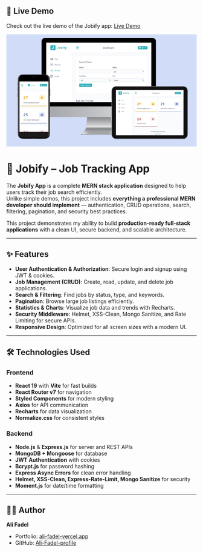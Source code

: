 ## 🚀 Live Demo

Check out the live demo of the Jobify app: [Live Demo](https://jobify-liwk.onrender.com/)

[![Jobify Screenshot](client/public/demo.webp)](https://jobify-liwk.onrender.com/)

# 💼 Jobify – Job Tracking App

The **Jobify App** is a complete **MERN stack application** designed to help users track their job search efficiently.  
Unlike simple demos, this project includes **everything a professional MERN developer should implement** — authentication, CRUD operations, search, filtering, pagination, and security best practices.

This project demonstrates my ability to build **production-ready full-stack applications** with a clean UI, secure backend, and scalable architecture.

---

## ✨ Features

- **User Authentication & Authorization**: Secure login and signup using JWT & cookies.  
- **Job Management (CRUD)**: Create, read, update, and delete job applications.  
- **Search & Filtering**: Find jobs by status, type, and keywords.  
- **Pagination**: Browse large job listings efficiently.  
- **Statistics & Charts**: Visualize job data and trends with Recharts.  
- **Security Middleware**: Helmet, XSS-Clean, Mongo Sanitize, and Rate Limiting for secure APIs.  
- **Responsive Design**: Optimized for all screen sizes with a modern UI.  

---

## 🛠 Technologies Used

### Frontend
- **React 19** with **Vite** for fast builds  
- **React Router v7** for navigation  
- **Styled Components** for modern styling  
- **Axios** for API communication  
- **Recharts** for data visualization  
- **Normalize.css** for consistent styles  

### Backend
- **Node.js** & **Express.js** for server and REST APIs  
- **MongoDB + Mongoose** for database  
- **JWT Authentication** with cookies  
- **Bcrypt.js** for password hashing  
- **Express Async Errors** for clean error handling  
- **Helmet, XSS-Clean, Express-Rate-Limit, Mongo Sanitize** for security  
- **Moment.js** for date/time formatting  

---

## 👨‍💻 Author

**Ali Fadel**  
- Portfolio: [ali-fadel-vercel.app](https://ali-fadel.vercel.app)  
- GitHub: [Ali-Fadel-profile](https://github.com/Ali-Fadel-profile)  
